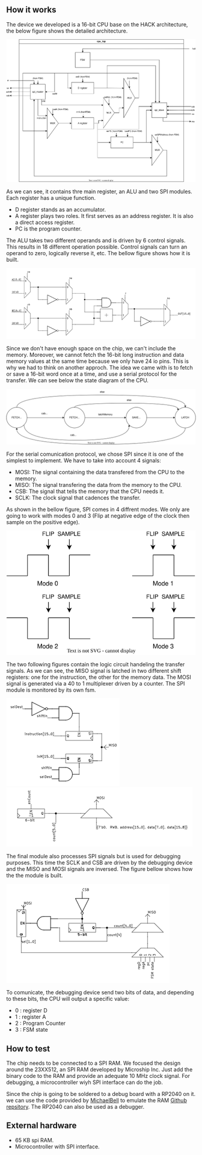 <!---

This file is used to generate your project datasheet. Please fill in the information below and delete any unused
sections.

You can also include images in this folder and reference them in the markdown. Each image must be less than
512 kb in size, and the combined size of all images must be less than 1 MB.
-->

## How it works

The device we developed is a 16-bit CPU base on the HACK architecture, the below figure shows the detailed architecture.

![The cpu_top module content](graphs-new_cpu_top.drawio.svg)

As we can see, it contains thre main register, an ALU and two SPI modules. Each register has a unique function.

- D register stands as an accumulator.
- A register plays two roles. It first serves as an address register. It is also a direct access register.
- PC is the program counter.

The ALU takes two different operands and is driven by 6 control signals. This results in 18 different operation possible. Control signals can turn an operand to zero, logically reverse it, etc. The bellow figure shows how it is built.

![The ALU module](alu.PNG)

Since we don't have enough space on the chip, we can't include the memory. Moreover, we cannot fetch the 16-bit long instruction and data memory values at the same time because we only have 24 io pins. This is why we had to think on another approch. The idea we came with is to fetch or save a 16-bit word once at a time, and use a serial protocol for the transfer. We can see below the state diagram of the CPU.

![The finite state machine](graphs-cpu_fsm_horz.drawio.svg)

For the serial comunication protocol, we chose SPI since it is one of the simplest to implement. We have to take into account 4 signals:

- MOSI: The signal containing the data transfered from the CPU to the memory.
- MISO: The signal transfering the data from the memory to the CPU.
- CSB: The signal that tells the memory that the CPU needs it.
- SCLK: The clock signal that cadences the transfer.

As shown in the bellow figure, SPI comes in 4 diffrent modes. We only are going to work with modes 0 and 3 (Flip at negative edge of the clock then sample on the positive edge).

![The different SPI modes](graphs-SPI_modes.drawio.svg)

The two following figures contain the logic circuit handeling the transfer signals. As we can see, the MISO signal is latched in two different shift registers: one for the instruction, the other for the memory data. The MOSI signal is generated via a 40 to 1 multiplexer driven by a counter. The SPI module is monitored by its own fsm.

![The SPI input logic](spi_in.PNG) ![The SPI output logic](spi_out.PNG)

The final module also processes SPI signals but is used for debugging purposes. This time the SCLK and CSB are driven by the debugging device and the MISO and MOSI signals are inversed. The figure bellow shows how the the module is built.

![The debuging module](spi_debug.PNG)

To comunicate, the debugging device send two bits of data, and depending to these bits, the CPU will output a specific value:

- 0 : register D
- 1 : register A
- 2 : Program Counter
- 3 : FSM state

## How to test

The chip needs to be connected to a SPI RAM. We focused the design around the 23XX512, an SPI RAM developed by Microship Inc. Just add the binary code to the RAM and provide an adequate 10 MHz clock signal. For debugging, a microcontroller wiyh SPI interface can do the job.

Since the chip is going to be soldered to a debug board with a RP2040 on it. we can use the code provided by [MichaelBell](https://github.com/MichaelBell) to emulate the RAM [Github repsitory](https://github.com/MichaelBell/spi-ram-emu.git). The RP2040 can also be used as a debugger.

## External hardware

- 65 KB spi RAM.
- Microcontroller with SPI interface.